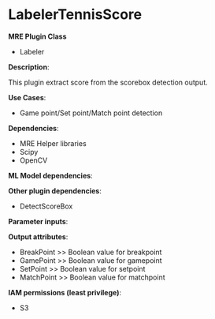 # LabelerTennisScore #

**MRE Plugin Class**
- Labeler 

**Description**:

This plugin extract score from the scorebox detection output.

**Use Cases**:
- Game point/Set point/Match point detection

**Dependencies**:
- MRE Helper libraries
- Scipy
- OpenCV

**ML Model dependencies**:

**Other plugin dependencies**:
- DetectScoreBox

**Parameter inputs**:


**Output attributes**:
- BreakPoint >>  Boolean value for breakpoint
- GamePoint >>  Boolean value for gamepoint
- SetPoint >>  Boolean value for setpoint
- MatchPoint >> Boolean value for matchpoint

**IAM permissions (least privilege)**:
- S3
